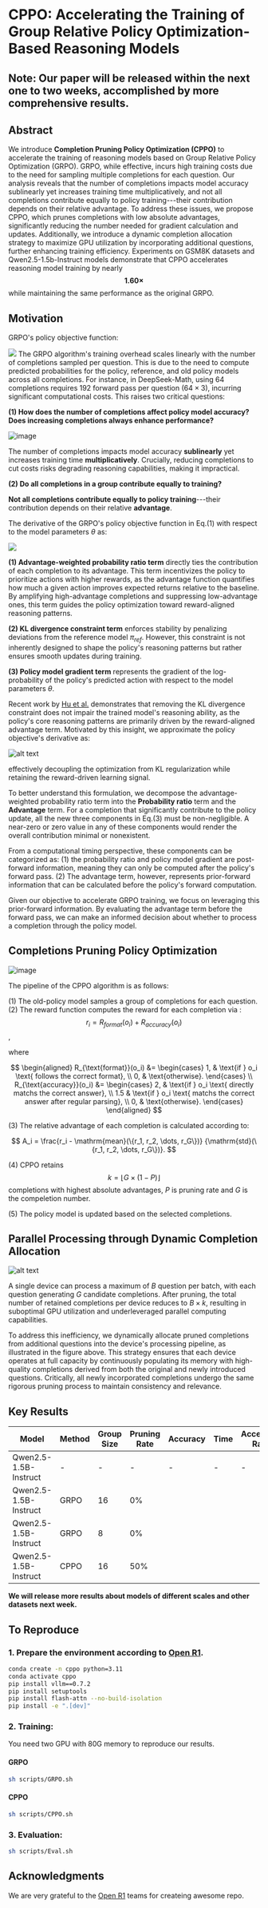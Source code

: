 # CPPO: Accelerating the Training of Group Relative Policy Optimization-Based Reasoning Models


## Note: Our paper will be released within the next one to two weeks, accomplished by more comprehensive results.

## Abstract
We introduce **Completion Pruning Policy Optimization (CPPO)** to accelerate the training of reasoning models based on Group Relative Policy Optimization (GRPO). GRPO, while effective, incurs high training costs due to the need for sampling multiple completions for each question. Our analysis reveals that the number of completions impacts model accuracy sublinearly yet increases training time multiplicatively, and not all completions contribute equally to policy training---their contribution depends on their relative advantage. To address these issues, we propose CPPO, which prunes completions with low absolute advantages, significantly reducing the number needed for gradient calculation and updates. Additionally, we introduce a dynamic completion allocation strategy to maximize GPU utilization by incorporating additional questions, further enhancing training efficiency. Experiments on GSM8K datasets and Qwen2.5-1.5b-Instruct models demonstrate that CPPO accelerates reasoning model training by nearly **$$1.60 \times$$** while maintaining the same performance as the original GRPO.

## Motivation

GRPO's policy objective function:

![](./asset/grpo.png)
The GRPO algorithm's training overhead scales linearly with the number of completions sampled per question. This is due to the need to compute predicted probabilities for the policy, reference, and old policy models across all completions. For instance, in DeepSeek-Math, using 64 completions requires 192 forward pass per question ($64 \times 3$), incurring significant computational costs. This raises two critical questions: 

**(1) How does the number of completions affect policy model accuracy? Does increasing completions always enhance performance?**

![image](./asset/analyze.png)

The number of completions impacts model accuracy **sublinearly** yet increases training time **multiplicatively**. Crucially, reducing completions to cut costs risks degrading reasoning capabilities, making it impractical.

**(2) Do all completions in a group contribute equally to training?**

**Not all completions contribute equally to policy training**---their contribution depends on their relative **advantage**.

The derivative of the GRPO's policy objective function in Eq.(1) with respect to the model parameters $\theta$ as:

![](./asset/Derivative.png)

 **(1) Advantage-weighted probability ratio term**  directly ties the contribution of each completion to its advantage. This term incentivizes the policy to prioritize actions with higher rewards, as the advantage function quantifies how much a given action improves expected returns relative to the baseline. By amplifying high-advantage completions and suppressing low-advantage ones, this term guides the policy optimization toward reward-aligned reasoning patterns.

**(2) KL divergence constraint term**  enforces stability by penalizing deviations from the reference model $\pi_{ref}$. However, this constraint is not inherently designed to shape the policy's reasoning patterns but rather ensures smooth updates during training.

**(3) Policy model gradient term** represents the gradient of the log-probability of the policy's predicted action with respect to the model parameters $\theta$.


Recent work by [Hu et al.](https://github.com/Open-Reasoner-Zero/Open-Reasoner-Zero,) demonstrates that removing the KL divergence constraint does not impair the trained model's reasoning ability, as the policy's core reasoning patterns are primarily driven by the reward-aligned advantage term. Motivated by this insight, we approximate the policy objective's derivative as:

![alt text](./asset/formula3.png)

effectively decoupling the optimization from KL regularization while retaining the reward-driven learning signal.


To better understand this formulation, we decompose the advantage-weighted probability ratio term into the **Probability ratio** term and the **Advantage** term. For a completion that significantly contribute to the policy update, all the new three components in Eq.(3) must be non-negligible. A  near-zero or zero value in any of these components would render the overall contribution minimal or nonexistent.

From a computational timing perspective, these components can be categorized as:
(1) the probability ratio and policy model gradient are post-forward information, meaning they can only be computed after the policy's forward pass.
(2) The advantage term, however, represents prior-forward information that can be calculated before the policy's forward computation.


Given our objective to accelerate GRPO training, we focus on leveraging this prior-forward information. By evaluating the advantage term before the forward pass, we can make an informed decision about whether to process a completion through the policy model. 


## Completions Pruning Policy Optimization

![image](./asset/CPPO.png)

The pipeline of the CPPO algorithm is as follows:

(1) The old-policy model samples a group of completions for each question.
(2) The reward function computes the reward for each completion via :
$$r_i = R_{format}(o_i) + R_{accuracy}(o_i)$$,

where 

$$
\begin{aligned}
    R_{\text{format}}(o_i) &= 
    \begin{cases}
        1, & \text{if } o_i \text{ follows the correct format}, \\
        0, & \text{otherwise}.
    \end{cases} \\
    R_{\text{accuracy}}(o_i) &= 
    \begin{cases}
        2, & \text{if } o_i \text{ directly matchs the correct answer}, \\
        1.5 & \text{if } o_i \text{ matchs the correct answer after regular parsing}, \\
        0, & \text{otherwise}.
    \end{cases}
\end{aligned}
$$

(3) The relative advantage of each completion is calculated according to:

$$
A_i = \frac{r_i - \mathrm{mean}(\{r_1, r_2, \dots, r_G\})}
    {\mathrm{std}(\{r_1, r_2, \dots, r_G\})}. 
$$

(4) CPPO retains $$k = \lfloor G \times (1 - P)\rfloor$$ completions with highest absolute advantages, $P$ is pruning rate and $G$ is the compeletion number.

(5) The policy model is updated based on the selected completions.


## Parallel Processing through Dynamic Completion Allocation
![alt text](./asset/allocation.png)

A single device can process a maximum of $B$ question per batch, with each question generating $G$ candidate completions. After pruning, the total number of retained completions per device reduces to $B \times k$, resulting in suboptimal GPU utilization and underleveraged parallel computing capabilities.

To address this inefficiency, we dynamically allocate pruned completions from additional questions into the device's processing pipeline, as illustrated in the figure above. This strategy ensures that each device operates at full capacity by continuously populating its memory with high-quality completions derived from both the original and newly introduced questions. Critically, all newly incorporated completions undergo the same rigorous pruning process to maintain consistency and relevance.
## Key Results

| Model      | Method | Group Size |Pruning Rate | Accuracy | Time | Accelerate Ratio
| ----------- | ----------- |- |-|-|-|-|
| Qwen2.5-1.5B-Instruct      | -       |-|-|-|-|-
| Qwen2.5-1.5B-Instruct      | GRPO    |16 |0%| |   |
| Qwen2.5-1.5B-Instruct      | GRPO    | 8 |0% |  |   |
| Qwen2.5-1.5B-Instruct      | CPPO    |16 |50%|    |   |

**We will release more results about models of different scales and other datasets next week.**

## To Reproduce

### 1. Prepare the environment according to [Open R1](https://github.com/huggingface/open-r1).
```bash
conda create -n cppo python=3.11
conda activate cppo
pip install vllm==0.7.2
pip install setuptools
pip install flash-attn --no-build-isolation
pip install -e ".[dev]"
```
### 2. Training:
You need two GPU with 80G memory to reproduce our results.
#### GRPO
```bash
sh scripts/GRPO.sh
```
#### CPPO
```bash
sh scripts/CPPO.sh
```
### 3. Evaluation:
```bash
sh scripts/Eval.sh
```


## Acknowledgments
We are very grateful to the [Open R1](https://github.com/huggingface/open-r1) teams for createing awesome repo.
